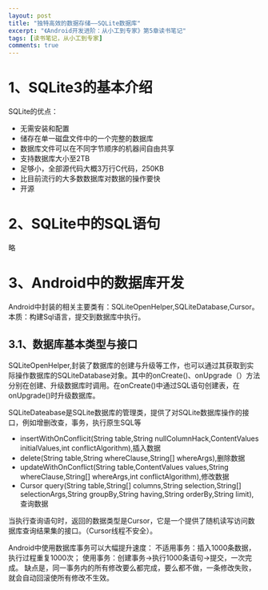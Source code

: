 ```yaml
---
layout: post
title: "独特高效的数据存储——SQLite数据库"
excerpt: "《Android开发进阶：从小工到专家》第5章读书笔记"
tags: [读书笔记，从小工到专家]
comments: true
---
```


# 1、SQLite3的基本介绍 #

SQLite的优点：

* 无需安装和配置
* 储存在单一磁盘文件中的一个完整的数据库
* 数据库文件可以在不同字节顺序的机器间自由共享
* 支持数据库大小至2TB
* 足够小，全部源代码大概3万行C代码，250KB
* 比目前流行的大多数数据库对数据的操作要快
* 开源

# 2、SQLite中的SQL语句 #

略

# 3、Android中的数据库开发 #

Android中封装的相关主要类有：SQLiteOpenHelper,SQLiteDatabase,Cursor。本质：构建Sql语言，提交到数据库中执行。

## 3.1、数据库基本类型与接口 ##

SQLiteOpenHelper,封装了数据库的创建与升级等工作，也可以通过其获取到实际操作数据库的SQLiteDatabase对象。其中的onCreate()、onUpgrade（）方法分别在创建、升级数据库时调用。在onCreate()中通过SQL语句创建表，在onUpgrade()时升级数据库。

SQLiteDateabase是SQLite数据库的管理类，提供了对SQLite数据库操作的接口，例如增删改查，事务，执行原生SQL等

* insertWithOnConflicit(String table,String nullColumnHack,ContentValues initialValues,int conflictAlgorithm),插入数据
* delete(String table,String whereClause,String[] whereArgs),删除数据
* updateWithOnConflict(String table,ContentValues values,String whereClause,String[] whereArgs,int conflictAlgorithm),修改数据
* Cursor query(String table,String[] columns,String selection,String[] selectionArgs,String groupBy,String having,String orderBy,String limit),查询数据

当执行查询语句时，返回的数据类型是Cursor，它是一个提供了随机读写访问数据库查询结果集的接口。（Cursor线程不安全）。

Android中使用数据库事务可以大幅提升速度：
不适用事务：插入1000条数据，执行过程重复1000次；
使用事务：创建事务->执行1000条语句->提交，一次完成。
缺点是，同一事务内的所有修改要么都完成，要么都不做，一条修改失败，就会自动回滚使所有修改不生效。